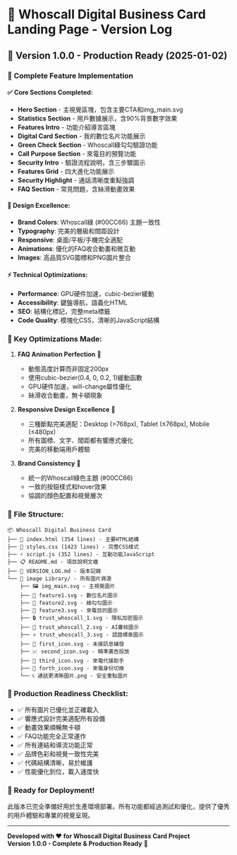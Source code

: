 # 🚀 Whoscall Digital Business Card Landing Page - Version Log

## 📅 Version 1.0.0 - Production Ready (2025-01-02)

### 🎯 Complete Feature Implementation

#### ✅ Core Sections Completed:
- **Hero Section** - 主視覺區塊，包含主要CTA和img_main.svg
- **Statistics Section** - 用戶數據展示，含90%背景數字效果
- **Features Intro** - 功能介紹導言區塊
- **Digital Card Section** - 我的數位名片功能展示
- **Green Check Section** - Whoscall綠勾勾驗證功能
- **Call Purpose Section** - 來電目的預覽功能
- **Security Intro** - 驗證流程說明，含三步驟圖示
- **Features Grid** - 四大進化功能展示
- **Security Highlight** - 通話清晰度重點強調
- **FAQ Section** - 常見問題，含絲滑動畫效果

#### 🎨 Design Excellence:
- **Brand Colors**: Whoscall綠 (#00CC66) 主題一致性
- **Typography**: 完美的層級和間距設計
- **Responsive**: 桌面/平板/手機完全適配
- **Animations**: 優化的FAQ收合動畫和微互動
- **Images**: 高品質SVG圖標和PNG圖片整合

#### ⚡ Technical Optimizations:
- **Performance**: GPU硬件加速，cubic-bezier緩動
- **Accessibility**: 鍵盤導航，語義化HTML
- **SEO**: 結構化標記，完整meta標籤
- **Code Quality**: 模塊化CSS，清晰的JavaScript結構

### 🔧 Key Optimizations Made:

1. **FAQ Animation Perfection** 🎪
   - 動態高度計算而非固定200px
   - 使用cubic-bezier(0.4, 0, 0.2, 1)緩動函數
   - GPU硬件加速，will-change屬性優化
   - 絲滑收合動畫，無卡頓現象

2. **Responsive Design Excellence** 📱
   - 三種斷點完美適配：Desktop (>768px), Tablet (≤768px), Mobile (≤480px)
   - 所有圖標、文字、間距都有響應式優化
   - 完美的移動端用戶體驗

3. **Brand Consistency** 💚
   - 統一的Whoscall綠色主題 (#00CC66)
   - 一致的按鈕樣式和hover效果
   - 協調的顏色配置和視覺層次

### 📁 File Structure:
```
📦 Whoscall Digital Business Card
├── 📄 index.html (354 lines) - 主要HTML結構
├── 🎨 styles.css (1423 lines) - 完整CSS樣式
├── ⚡ script.js (352 lines) - 互動功能JavaScript
├── 📋 README.md - 項目說明文檔
├── 📝 VERSION_LOG.md - 版本記錄
└── 📁 image Library/ - 所有圖片資源
    ├── 🖼️ img_main.svg - 主視覺圖片
    ├── 🎯 feature1.svg - 數位名片圖示
    ├── 🎯 feature2.svg - 綠勾勾圖示
    ├── 🎯 feature3.svg - 來電目的圖示
    ├── 🔒 trust_whoscall_1.svg - 隱私加密圖示
    ├── 🤖 trust_whoscall_2.svg - AI審核圖示
    ├── ⭐ trust_whoscall_3.svg - 認證標章圖示
    ├── 🎪 first_icon.svg - 未接訊息補發
    ├── 📈 second_icon.svg - 精準廣告投放
    ├── 🤖 third_icon.svg - 來電代接助手
    ├── 🔄 forth_icon.svg - 來電身份切換
    └── 📞 通話更清晰圖片.png - 安全重點圖片
```

### 🎯 Production Readiness Checklist:
- ✅ 所有圖片已優化並正確載入
- ✅ 響應式設計完美適配所有設備
- ✅ 動畫效果順暢無卡頓
- ✅ FAQ功能完全正常運作
- ✅ 所有連結和導流功能正常
- ✅ 品牌色彩和視覺一致性完美
- ✅ 代碼結構清晰，易於維護
- ✅ 性能優化到位，載入速度快

### 🚀 Ready for Deployment!

此版本已完全準備好用於生產環境部署。所有功能都經過測試和優化，提供了優秀的用戶體驗和專業的視覺呈現。

---

**Developed with ❤️ for Whoscall Digital Business Card Project**  
**Version 1.0.0 - Complete & Production Ready** 🎯